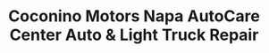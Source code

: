 ---
title: "Coconino Motors Napa AutoCare Center Auto & Light Truck Repair"
url: /flagstaff/coconino-motors-napa-autocare-center-auto-and-light-truck-repair/
shop: car repair
---